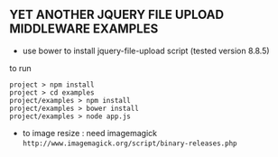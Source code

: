 ## YET ANOTHER JQUERY FILE UPLOAD MIDDLEWARE EXAMPLES

- use bower to install jquery-file-upload script (tested version 8.8.5)

to run

```
project > npm install
project > cd examples
project/examples > npm install
project/examples > bower install
project/examples > node app.js
```

- to image resize : need imagemagick `http://www.imagemagick.org/script/binary-releases.php`

